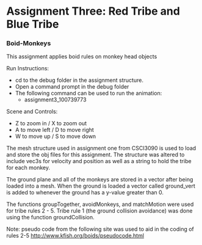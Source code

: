 # Assignment Three: Red Tribe and Blue Tribe
### Boid-Monkeys

This assignment applies boid rules on monkey head objects

Run Instructions:
- cd to the debug folder in the assignment structure.
- Open a command prompt in the debug folder
- The following command can be used to run the animation:
    - assignment3_100739773

Scene and Controls:
- Z to zoom in / X to zoom out
- A to move left / D to move right
- W to move up / S to move down

The mesh structure used in assignment one from CSCI3090 is used to load and store the obj files for this assignment. The structure was altered to include vec3s for velocity and position as well as a string to hold the tribe for each monkey.

The ground plane and all of the monkeys are stored in a vector after being loaded into a mesh. When the ground is loaded a vector called ground_vert is added to whenever the ground has a y-value greater than 0.

The functions groupTogether, avoidMonkeys, and matchMotion were used for tribe rules 2 - 5. Tribe rule 1 (the ground collision avoidance) was done using the function groundCollision.

Note: pseudo code from the following site was used to aid in the coding of rules 2-5
http://www.kfish.org/boids/pseudocode.html
